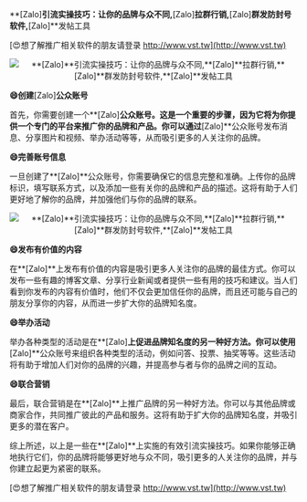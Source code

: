 **[Zalo]**引流实操技巧：让你的品牌与众不同,**[Zalo]**拉群行销,**[Zalo]**群发防封号软件,**[Zalo]**发帖工具

[😍想了解推广相关软件的朋友请登录 http://www.vst.tw](http://www.vst.tw)

 <center><img src="https://vst.tw/MP4/tuiguang/png/0.png" alt="**[Zalo]**引流实操技巧：让你的品牌与众不同,**[Zalo]**拉群行销,**[Zalo]**群发防封号软件,**[Zalo]**发帖工具"></center>

**😄创建**[Zalo]**公众账号**

首先，你需要创建一个**[Zalo]**公众账号。这是一个重要的步骤，因为它将为你提供一个专门的平台来推广你的品牌和产品。你可以通过**[Zalo]**公众账号发布消息、分享图片和视频、举办活动等等，从而吸引更多的人关注你的品牌。

**😄完善账号信息**

一旦创建了**[Zalo]**公众账号，你需要确保它的信息完整和准确。上传你的品牌标识，填写联系方式，以及添加一些有关你的品牌和产品的描述。这将有助于人们更好地了解你的品牌，并加强他们与你的品牌的联系。

 <center><img src="https://vst.tw/MP4/tuiguang/png/8.png" alt="**[Zalo]**引流实操技巧：让你的品牌与众不同,**[Zalo]**拉群行销,**[Zalo]**群发防封号软件,**[Zalo]**发帖工具"></center>

**😄发布有价值的内容**

在**[Zalo]**上发布有价值的内容是吸引更多人关注你的品牌的最佳方式。你可以发布一些有趣的博客文章、分享行业新闻或者提供一些有用的技巧和建议。当人们看到你发布的内容有价值时，他们不仅会更加信任你的品牌，而且还可能与自己的朋友分享你的内容，从而进一步扩大你的品牌知名度。

**😄举办活动**

举办各种类型的活动是在**[Zalo]**上促进品牌知名度的另一种好方法。你可以使用**[Zalo]**公众账号来组织各种类型的活动，例如问答、投票、抽奖等等。这些活动将有助于增加人们对你的品牌的兴趣，并提高参与者与你的品牌之间的互动。

**😄联合营销**

最后，联合营销是在**[Zalo]**上推广品牌的另一种好方法。你可以与其他品牌或商家合作，共同推广彼此的产品和服务。这将有助于扩大你的品牌知名度，并吸引更多的潜在客户。

综上所述，以上是一些在**[Zalo]**上实施的有效引流实操技巧。如果你能够正确地执行它们，你的品牌将能够更好地与众不同，吸引更多的人关注你的品牌，并与你建立起更为紧密的联系。

[😍想了解推广相关软件的朋友请登录 http://www.vst.tw](http://www.vst.tw)



